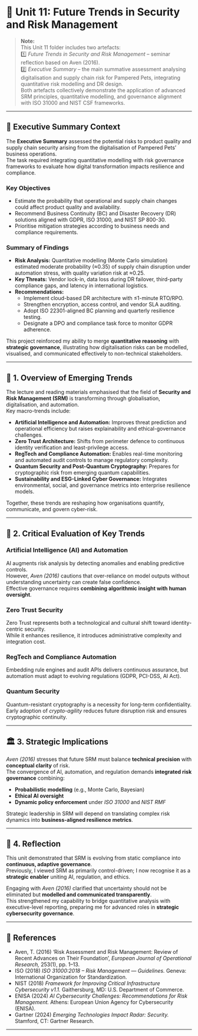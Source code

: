 # 🧩 Unit 11: Future Trends in Security and Risk Management  

> **Note:**  
> This Unit 11 folder includes two artefacts:  
> 1️⃣ *Future Trends in Security and Risk Management* – seminar reflection based on Aven (2016).  
> 2️⃣ *Executive Summary* – the main summative assessment analysing digitalisation and supply chain risk for Pampered Pets, integrating quantitative risk modelling and DR design.  
> Both artefacts collectively demonstrate the application of advanced SRM principles, quantitative modelling, and governance alignment with ISO 31000 and NIST CSF frameworks.

---

## 📘 Executive Summary Context  

The **Executive Summary** assessed the potential risks to product quality and supply chain security arising from the digitalisation of Pampered Pets’ business operations.  
The task required integrating quantitative modelling with risk governance frameworks to evaluate how digital transformation impacts resilience and compliance.

### Key Objectives  
- Estimate the probability that operational and supply chain changes could affect product quality and availability.  
- Recommend Business Continuity (BC) and Disaster Recovery (DR) solutions aligned with GDPR, ISO 31000, and NIST SP 800-30.  
- Prioritise mitigation strategies according to business needs and compliance requirements.  

### Summary of Findings  
- **Risk Analysis:** Quantitative modelling (Monte Carlo simulation) estimated moderate probability (≈0.35) of supply chain disruption under automation stress, with quality variation risk at ≈0.25.  
- **Key Threats:** Vendor lock-in, data loss during DR failover, third-party compliance gaps, and latency in international logistics.  
- **Recommendations:**  
  - Implement cloud-based DR architecture with ≤1-minute RTO/RPO.  
  - Strengthen encryption, access control, and vendor SLA auditing.  
  - Adopt ISO 22301-aligned BC planning and quarterly resilience testing.  
  - Designate a DPO and compliance task force to monitor GDPR adherence.  

This project reinforced my ability to merge **quantitative reasoning** with **strategic governance**, illustrating how digitalisation risks can be modelled, visualised, and communicated effectively to non-technical stakeholders.

---

## 🧠 1. Overview of Emerging Trends  

The lecture and reading materials emphasised that the field of **Security and Risk Management (SRM)** is transforming through globalisation, digitalisation, and automation.  
Key macro-trends include:  

- **Artificial Intelligence and Automation:** Improves threat prediction and operational efficiency but raises explainability and ethical-governance challenges.  
- **Zero Trust Architecture:** Shifts from perimeter defence to continuous identity verification and least-privilege access.  
- **RegTech and Compliance Automation:** Enables real-time monitoring and automated audit controls to manage regulatory complexity.  
- **Quantum Security and Post-Quantum Cryptography:** Prepares for cryptographic risk from emerging quantum capabilities.  
- **Sustainability and ESG-Linked Cyber Governance:** Integrates environmental, social, and governance metrics into enterprise resilience models.  

Together, these trends are reshaping how organisations quantify, communicate, and govern cyber-risk.  

---

## 🧩 2. Critical Evaluation of Key Trends  

### **Artificial Intelligence (AI) and Automation**  
AI augments risk analysis by detecting anomalies and enabling predictive controls.  
However, *Aven (2016)* cautions that over-reliance on model outputs without understanding uncertainty can create false confidence.  
Effective governance requires **combining algorithmic insight with human oversight**.  

### **Zero Trust Security**  
Zero Trust represents both a technological and cultural shift toward identity-centric security.  
While it enhances resilience, it introduces administrative complexity and integration cost.  

### **RegTech and Compliance Automation**  
Embedding rule engines and audit APIs delivers continuous assurance, but automation must adapt to evolving regulations (GDPR, PCI-DSS, AI Act).  

### **Quantum Security**  
Quantum-resistant cryptography is a necessity for long-term confidentiality.  
Early adoption of *crypto-agility* reduces future disruption risk and ensures cryptographic continuity.  

---

## 🏛️ 3. Strategic Implications  

*Aven (2016)* stresses that future SRM must balance **technical precision** with **conceptual clarity** of risk.  
The convergence of AI, automation, and regulation demands **integrated risk governance** combining:  

- **Probabilistic modelling** (e.g., Monte Carlo, Bayesian)  
- **Ethical AI oversight**  
- **Dynamic policy enforcement** under *ISO 31000* and *NIST RMF*  

Strategic leadership in SRM will depend on translating complex risk dynamics into **business-aligned resilience metrics**.  

---

## 💬 4. Reflection  

This unit demonstrated that SRM is evolving from static compliance into **continuous, adaptive governance**.  
Previously, I viewed SRM as primarily control-driven; I now recognise it as a **strategic enabler** uniting AI, regulation, and ethics.  

Engaging with *Aven (2016)* clarified that uncertainty should not be eliminated but **modelled and communicated transparently**.  
This strengthened my capability to bridge quantitative analysis with executive-level reporting, preparing me for advanced roles in **strategic cybersecurity governance**.  

---

## 🔖 References  

- Aven, T. (2016) ‘Risk Assessment and Risk Management: Review of Recent Advances on Their Foundation’, *European Journal of Operational Research,* 253(1), pp. 1–13.  
- ISO (2018) *ISO 31000:2018 – Risk Management — Guidelines.* Geneva: International Organization for Standardization.  
- NIST (2018) *Framework for Improving Critical Infrastructure Cybersecurity v1.1.* Gaithersburg, MD: U.S. Department of Commerce.  
- ENISA (2024) *AI Cybersecurity Challenges: Recommendations for Risk Management.* Athens: European Union Agency for Cybersecurity (ENISA).  
- Gartner (2024) *Emerging Technologies Impact Radar: Security.* Stamford, CT: Gartner Research.  

---
